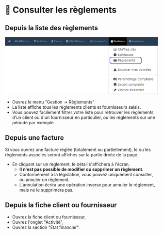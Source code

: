 # 📎 Consulter les règlements

## Depuis la liste des règlements

![](../../.gitbook/assets/reglement.png)

* Ouvrez le menu "Gestion -> Règlements"
* La liste affiche tous les règlements clients et fournisseurs saisis.
* Vous pouvez facilement filtrer votre liste pour retrouver les règlements d'un client ou d'un fournisseur en particulier, ou les règlements sur une période par exemple.

## Depuis une facture

Si vous ouvrez une facture réglée (totalement ou partiellement), le ou les règlements associés seront affichés sur la partie droite de la page.

* En cliquant sur un règlement, le détail s'affichera à l'écran.
  * **Il n'est pas possible de modifier ou supprimer un règlement.**
  * Conformément à la législation, vous pouvez uniquement consulter, ou annuler un règlement.
  * L'annulation écrira une opération inverse pour annuler le règlement, mais ne le supprimera pas.

## Depuis la fiche client ou fournisseur

* Ouvrez la fiche client ou fournisseur,
* Ouvrez l'onglet "Activité",
* Ouvrez la section "Etat financier".
